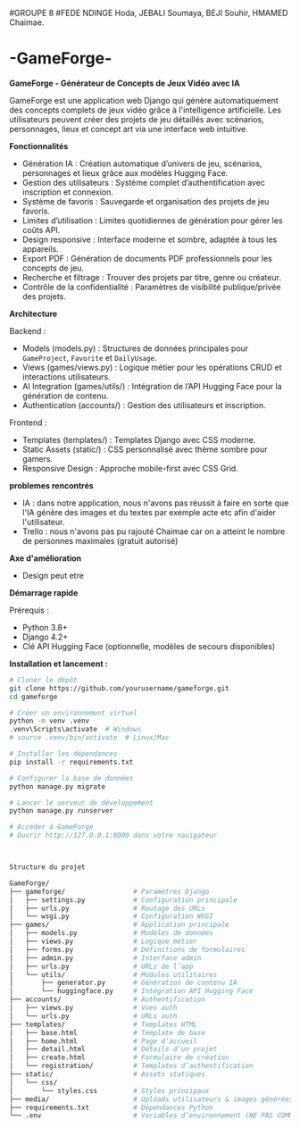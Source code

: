 #GROUPE 8
#FEDE NDINGE Hoda, JEBALI Soumaya, BEJI Souhir, HMAMED Chaimae. 

# -GameForge-

**GameForge - Générateur de Concepts de Jeux Vidéo avec IA**

GameForge est une application web Django qui génère automatiquement des concepts complets de jeux vidéo grâce à l'intelligence artificielle. Les utilisateurs peuvent créer des projets de jeu détaillés avec scénarios, personnages, lieux et concept art via une interface web intuitive.

**Fonctionnalités**

- Génération IA : Création automatique d’univers de jeu, scénarios, personnages et lieux grâce aux modèles Hugging Face.  
- Gestion des utilisateurs : Système complet d’authentification avec inscription et connexion.  
- Système de favoris : Sauvegarde et organisation des projets de jeu favoris.  
- Limites d’utilisation : Limites quotidiennes de génération pour gérer les coûts API.  
- Design responsive : Interface moderne et sombre, adaptée à tous les appareils.  
- Export PDF : Génération de documents PDF professionnels pour les concepts de jeu.  
- Recherche et filtrage : Trouver des projets par titre, genre ou créateur.  
- Contrôle de la confidentialité : Paramètres de visibilité publique/privée des projets.

**Architecture**

Backend :  
- Models (models.py) : Structures de données principales pour `GameProject`, `Favorite` et `DailyUsage`.  
- Views (games/views.py) : Logique métier pour les opérations CRUD et interactions utilisateurs.  
- AI Integration (games/utils/) : Intégration de l’API Hugging Face pour la génération de contenu.  
- Authentication (accounts/) : Gestion des utilisateurs et inscription.

Frontend :  
- Templates (templates/) : Templates Django avec CSS moderne.  
- Static Assets (static/) : CSS personnalisé avec thème sombre pour gamers.  
- Responsive Design : Approche mobile-first avec CSS Grid.


**problemes rencontrés**
- IA : dans notre application, nous n'avons pas réussit à faire en sorte que l'IA génère des images et du textes par exemple acte etc afin d'aider l'utilisateur.
- Trello : nous n'avons pas pu rajouté Chaimae car on a atteint le nombre de personnes maximales (gratuit autorisé)

 **Axe d'amélioration**
 - Design peut etre 

**Démarrage rapide**

Prérequis :  
- Python 3.8+  
- Django 4.2+  
- Clé API Hugging Face (optionnelle, modèles de secours disponibles)

**Installation et lancement :**  

```bash
# Cloner le dépôt
git clone https://github.com/yourusername/gameforge.git
cd gameforge

# Créer un environnement virtuel
python -m venv .venv
.venv\Scripts\activate  # Windows
# source .venv/bin/activate  # Linux/Mac

# Installer les dépendances
pip install -r requirements.txt

# Configurer la base de données
python manage.py migrate

# Lancer le serveur de développement
python manage.py runserver

# Accéder à GameForge
# Ouvrir http://127.0.0.1:8000 dans votre navigateur



Structure du projet

GameForge/
├── gameforge/                 # Paramètres Django
│   ├── settings.py            # Configuration principale
│   ├── urls.py                # Routage des URLs
│   └── wsgi.py                # Configuration WSGI
├── games/                     # Application principale
│   ├── models.py              # Modèles de données
│   ├── views.py               # Logique métier
│   ├── forms.py               # Définitions de formulaires
│   ├── admin.py               # Interface admin
│   ├── urls.py                # URLs de l’app
│   └── utils/                 # Modules utilitaires
│       ├── generator.py       # Génération de contenu IA
│       └── huggingface.py     # Intégration API Hugging Face
├── accounts/                  # Authentification
│   ├── views.py               # Vues auth
│   └── urls.py                # URLs auth
├── templates/                 # Templates HTML
│   ├── base.html              # Template de base
│   ├── home.html              # Page d’accueil
│   ├── detail.html            # Détails d’un projet
│   ├── create.html            # Formulaire de création
│   └── registration/          # Templates d’authentification
├── static/                    # Assets statiques
│   └── css/
│       └── styles.css         # Styles principaux
├── media/                     # Uploads utilisateurs & images générées
├── requirements.txt           # Dépendances Python
└── .env                       # Variables d’environnement (NE PAS COMMIT)
